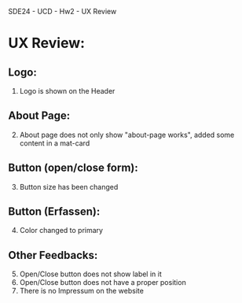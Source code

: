 SDE24 - UCD - Hw2 - UX Review 

# UX Review:
## Logo:
1. Logo is shown on the Header
## About Page:
2. About page does not only show "about-page works", added some content in a mat-card
## Button (open/close form):
3. Button size has been changed
## Button (Erfassen):
4. Color changed to primary
## Other Feedbacks:
5. Open/Close button does not show label in it
6. Open/Close button does not have a proper position
7. There is no Impressum on the website
